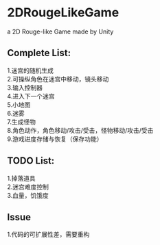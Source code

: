 # 2DRougeLikeGame
a 2D Rouge-like Game made by Unity

## Complete List:
1.迷宫的随机生成<br>
2.可操纵角色在迷宫中移动，镜头移动<br>
3.输入控制器<br>
4.进入下一个迷宫<br>
5.小地图<br>
6.迷雾<br>
7.生成怪物<br>
8.角色动作，角色移动/攻击/受击，怪物移动/攻击/受击<br>
9.游戏进度存储与恢复（保存功能）<br>
## TODO List:
1.掉落道具<br>
2.迷宫难度控制<br>
3.血量，饥饿度<br>
## Issue
1.代码的可扩展性差，需要重构<br>


